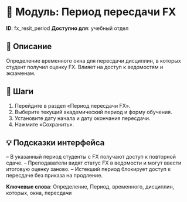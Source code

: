 # 📘 Модуль: Период пересдачи FX
**ID**: fx_resit_period
**Доступно для**: учебный отдел

## 📝 Описание
Определение временного окна для пересдачи дисциплин, в которых студент получил оценку FX. Влияет на доступ к ведомостям и экзаменам.

## 🩜 Шаги
1. Перейдите в раздел «Период пересдачи FX».
2. Выберите текущий академический период и форму обучения.
3. Установите дату начала и дату окончания пересдачи.
4. Нажмите «Сохранить».

## 💡 Подсказки интерфейса
– В указанный период студенты с FX получают доступ к повторной сдаче.
– Преподаватели видят статус FX в ведомости и могут ввести итоговую оценку заново.
– Истекший период блокирует доступ к пересдаче без приказа на продление.

**Ключевые слова**: Определение, Период, временного, дисциплин, которых, окна, пересдачи
